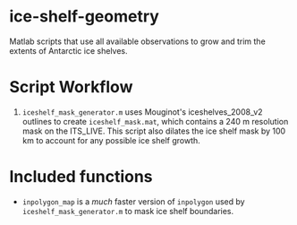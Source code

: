 # ice-shelf-geometry
Matlab scripts that use all available observations to grow and trim the extents of Antarctic ice shelves.

# Script Workflow 
1. `iceshelf_mask_generator.m` uses Mouginot's iceshelves\_2008\_v2 outlines to create `iceshelf_mask.mat`, which contains a 240 m resolution mask on the ITS\_LIVE. This script also dilates the ice shelf mask by 100 km to account for any possible ice shelf growth. 

# Included functions 
* `inpolygon_map` is a _much_ faster version of `inpolygon` used by `iceshelf_mask_generator.m` to mask ice shelf boundaries. 
